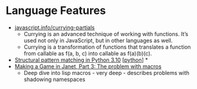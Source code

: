 Language Features
=================

* [javascript.info/currying-partials](https://javascript.info/currying-partials)
    * Currying is an advanced technique of working with functions. It’s used not only in JavaScript, but in other languages as well.
    * Currying is a transformation of functions that translates a function from callable as f(a, b, c) into callable as f(a)(b)(c).
* [Structural pattern matching in Python 3.10](https://benhoyt.com/writings/python-pattern-matching/) [[python]]
    * 
* [Making a Game in Janet, Part 3: The problem with macros](https://ianthehenry.com/posts/janet-game/the-problem-with-macros/)
    * Deep dive into lisp macros - very deep - describes problems with shadowing namespaces

[//begin]: # "Autogenerated link references for markdown compatibility"
[python]: ../../../../../../c:/Users/ac954/code/mapOfComputing/computing/python.md "python3"
[//end]: # "Autogenerated link references"